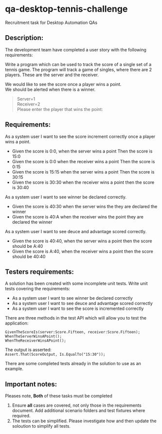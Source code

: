 # qa-desktop-tennis-challenge
Recruitment task for Desktop Automation QAs

## Description:
The development team have completed a user story with the following requirements:

Write a program which can be used to track the score of a single set of a tennis game. The program will track a game of singles, where there are 2 players. These are the server and the receiver.

We would like to see the score once a player wins a point.  
We should be alerted when there is a winner.

> Server=1  
> Receiver=2  
> Please enter the player that wins the point: 

## Requirements:
As a system user I want to see the score increment correctly once a player wins a point.
- Given the score is 0:0, when the server wins a point Then the score is 15:0
- Given the score is 0:0 when the receiver wins a point Then the score is 0:15
- Given the score is 15:15 when the server wins a point Then the score is 30:15
- Given the score is 30:30 when the receiver wins a point then the score is 30:40

As a system user I want to see winner be declared correctly.
- Given the score is 40:30 when the server wins the they are declared the winner
- Given the score is 40:A when the receiver wins the point they are declared the winner

As a system user I want to see deuce and advantage scored correctly.
- Given the score is 40:40, when the server wins a point then the score should be A:40
- Given the score is A:40, when the receiver wins a point then the score should be 40:40

## Testers requirements:
A solution has been created with some incomplete unit tests. Write unit tests covering the requirements:
- As a system user I want to see winner be declared correctly
- As a system user I want to see deuce and advantage scored correctly
- As a system user I want to see the score is incremented correctly

There are three methods in the test API which will allow you to test the application:

`GivenTheScoreIs(server:Score.Fifteen, receiver:Score.Fifteen);`  
`WhenTheServerWinsAPoint();`  
`WhenTheReceiverWinsAPoint();`

The output is asserted:  
`Assert.That(ScoreOutput, Is.EqualTo("15:30"));`

There are some completed tests already in the solution to use as an example.

## Important notes:
Pleases note, **Both** of these tasks must be completed
1. Ensure **all** cases are covered, not only those in the requirements document. Add additional scenario folders and test fixtures where required.
2. The tests can be simplified. Please investigate how and then update the soloution to simplify all tests.
